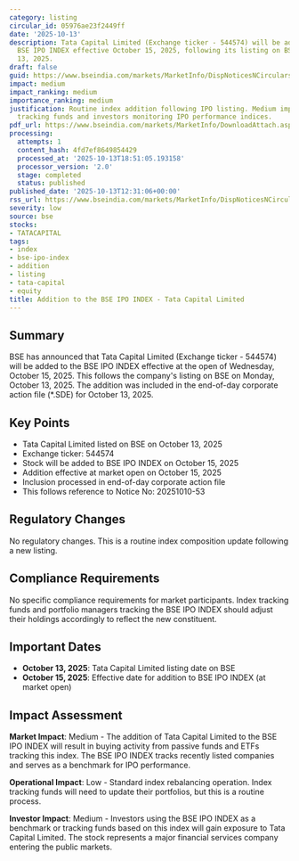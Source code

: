 ```yaml
---
category: listing
circular_id: 05976ae23f2449ff
date: '2025-10-13'
description: Tata Capital Limited (Exchange ticker - 544574) will be added to the
  BSE IPO INDEX effective October 15, 2025, following its listing on BSE on October
  13, 2025.
draft: false
guid: https://www.bseindia.com/markets/MarketInfo/DispNoticesNCirculars.aspx?Noticeid={B614009B-9E77-4FF9-91B9-7146F4391F62}&noticeno=20251013-10&dt=10/13/2025&icount=10&totcount=65&flag=0
impact: medium
impact_ranking: medium
importance_ranking: medium
justification: Routine index addition following IPO listing. Medium impact for index
  tracking funds and investors monitoring IPO performance indices.
pdf_url: https://www.bseindia.com/markets/MarketInfo/DownloadAttach.aspx?id=20251013-10&attachedId=
processing:
  attempts: 1
  content_hash: 4fd7ef8649854429
  processed_at: '2025-10-13T18:51:05.193158'
  processor_version: '2.0'
  stage: completed
  status: published
published_date: '2025-10-13T12:31:06+00:00'
rss_url: https://www.bseindia.com/markets/MarketInfo/DispNoticesNCirculars.aspx?Noticeid={B614009B-9E77-4FF9-91B9-7146F4391F62}&noticeno=20251013-10&dt=10/13/2025&icount=10&totcount=65&flag=0
severity: low
source: bse
stocks:
- TATACAPITAL
tags:
- index
- bse-ipo-index
- addition
- listing
- tata-capital
- equity
title: Addition to the BSE IPO INDEX - Tata Capital Limited
---
```


## Summary

BSE has announced that Tata Capital Limited (Exchange ticker - 544574) will be added to the BSE IPO INDEX effective at the open of Wednesday, October 15, 2025. This follows the company's listing on BSE on Monday, October 13, 2025. The addition was included in the end-of-day corporate action file (*.SDE) for October 13, 2025.

## Key Points

- Tata Capital Limited listed on BSE on October 13, 2025
- Exchange ticker: 544574
- Stock will be added to BSE IPO INDEX on October 15, 2025
- Addition effective at market open on October 15, 2025
- Inclusion processed in end-of-day corporate action file
- This follows reference to Notice No: 20251010-53

## Regulatory Changes

No regulatory changes. This is a routine index composition update following a new listing.

## Compliance Requirements

No specific compliance requirements for market participants. Index tracking funds and portfolio managers tracking the BSE IPO INDEX should adjust their holdings accordingly to reflect the new constituent.

## Important Dates

- **October 13, 2025**: Tata Capital Limited listing date on BSE
- **October 15, 2025**: Effective date for addition to BSE IPO INDEX (at market open)

## Impact Assessment

**Market Impact**: Medium - The addition of Tata Capital Limited to the BSE IPO INDEX will result in buying activity from passive funds and ETFs tracking this index. The BSE IPO INDEX tracks recently listed companies and serves as a benchmark for IPO performance.

**Operational Impact**: Low - Standard index rebalancing operation. Index tracking funds will need to update their portfolios, but this is a routine process.

**Investor Impact**: Medium - Investors using the BSE IPO INDEX as a benchmark or tracking funds based on this index will gain exposure to Tata Capital Limited. The stock represents a major financial services company entering the public markets.